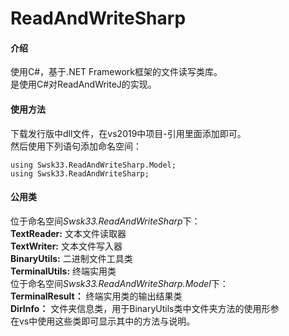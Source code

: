# ReadAndWriteSharp

#### 介绍
使用C#，基于.NET Framework框架的文件读写类库。<br>
是使用C#对ReadAndWriteJ的实现。<br>

#### 使用方法
下载发行版中dll文件，在vs2019中项目-引用里面添加即可。<br>
然后使用下列语句添加命名空间：<br>
```
using Swsk33.ReadAndWriteSharp.Model;
using Swsk33.ReadAndWriteSharp;
```

#### 公用类
位于命名空间*Swsk33.ReadAndWriteSharp*下：<br>
**TextReader:** 文本文件读取器<br>
**TextWriter:** 文本文件写入器<br>
**BinaryUtils:** 二进制文件工具类<br>
**TerminalUtils:** 终端实用类<br>
位于命名空间*Swsk33.ReadAndWriteSharp.Model*下：<br>
**TerminalResult：** 终端实用类的输出结果类<br>
**DirInfo：** 文件夹信息类，用于BinaryUtils类中文件夹方法的使用形参<br>
在vs中使用这些类即可显示其中的方法与说明。<br>
